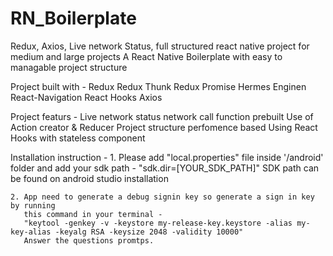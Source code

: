 # RN_Boilerplate
Redux, Axios, Live network Status, full structured react native project for medium and large projects
A React Native Boilerplate with easy to managable project structure

 Project built with - 
		Redux
		Redux Thunk
		Redux Promise
		Hermes Enginen
		React-Navigation
		React Hooks
		Axios

 Project featurs - 
		Live network status
		network call function prebuilt
		Use of Action creator & Reducer 
		Project structure perfomence based
		Using React Hooks with stateless component 
		




 Installation instruction - 
	1. Please add "local.properties" file inside '/android' folder and add your 
	   sdk path - "sdk.dir=[YOUR_SDK_PATH]"
           SDK path can be found on android studio installation

	2. App need to generate a debug signin key so generate a sign in key by running
	   this command in your terminal - 
	   "keytool -genkey -v -keystore my-release-key.keystore -alias my-key-alias -keyalg RSA -keysize 2048 -validity 10000"
	   Answer the questions promtps.

